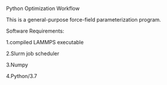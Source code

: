 Python Optimization Workflow

This is a general-purpose force-field parameterization program.  

Software Requirements:

1.compiled LAMMPS executable 

2.Slurm job scheduler     

3.Numpy

4.Python/3.7  
